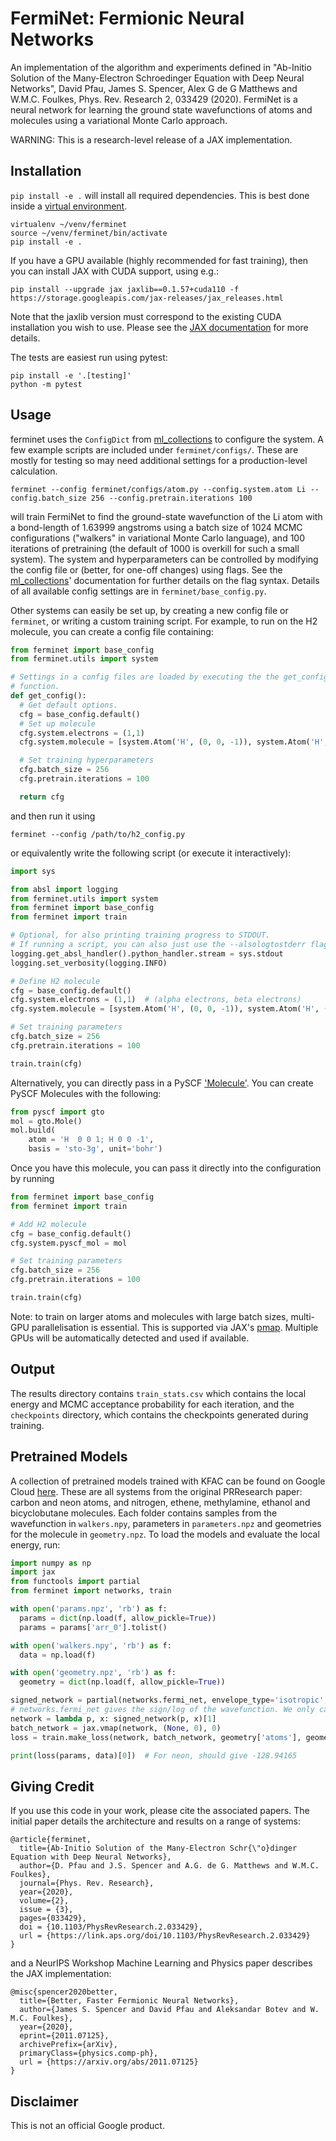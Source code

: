# FermiNet: Fermionic Neural Networks

An implementation of the algorithm and experiments defined in "Ab-Initio
Solution of the Many-Electron Schroedinger Equation with Deep Neural Networks",
David Pfau, James S. Spencer, Alex G de G Matthews and W.M.C. Foulkes, Phys.
Rev. Research 2, 033429 (2020). FermiNet is a neural network for learning the
ground state wavefunctions of atoms and molecules using a variational Monte
Carlo approach.

WARNING: This is a research-level release of a JAX implementation.

## Installation

`pip install -e .` will install all required dependencies. This is best done
inside a [virtual environment](https://docs.python-guide.org/dev/virtualenvs/).

```shell
virtualenv ~/venv/ferminet
source ~/venv/ferminet/bin/activate
pip install -e .
```

If you have a GPU available (highly recommended for fast training), then you can
install JAX with CUDA support, using e.g.:

```shell
pip install --upgrade jax jaxlib==0.1.57+cuda110 -f
https://storage.googleapis.com/jax-releases/jax_releases.html
```

Note that the jaxlib version must correspond to the existing CUDA installation
you wish to use. Please see the
[JAX documentation](https://github.com/google/jax#installation) for more
details.

The tests are easiest run using pytest:

```shell
pip install -e '.[testing]'
python -m pytest
```

## Usage

ferminet uses the `ConfigDict` from
[ml_collections](https://github.com/google/ml_collections) to configure the
system. A few example scripts are included under `ferminet/configs/`. These are
mostly for testing so may need additional settings for a production-level
calculation.

```shell
ferminet --config ferminet/configs/atom.py --config.system.atom Li --config.batch_size 256 --config.pretrain.iterations 100
```

will train FermiNet to find the ground-state wavefunction of the Li atom with a
bond-length of 1.63999 angstroms using a batch size of 1024 MCMC configurations
("walkers" in variational Monte Carlo language), and 100 iterations of
pretraining (the default of 1000 is overkill for such a small system). The
system and hyperparameters can be controlled by modifying the config file or
(better, for one-off changes) using flags. See the
[ml_collections](https://github.com/google/ml_collections)' documentation for
further details on the flag syntax. Details of all available config settings are
in `ferminet/base_config.py`.

Other systems can easily be set up, by creating a new config file or `ferminet`,
or writing a custom training script. For example, to run on the H2 molecule, you
can create a config file containing:

```python
from ferminet import base_config
from ferminet.utils import system

# Settings in a config files are loaded by executing the the get_config
# function.
def get_config():
  # Get default options.
  cfg = base_config.default()
  # Set up molecule
  cfg.system.electrons = (1,1)
  cfg.system.molecule = [system.Atom('H', (0, 0, -1)), system.Atom('H', (0, 0, 1))]

  # Set training hyperparameters
  cfg.batch_size = 256
  cfg.pretrain.iterations = 100

  return cfg
```

and then run it using

```
ferminet --config /path/to/h2_config.py
```

or equivalently write the following script (or execute it interactively):

```python
import sys

from absl import logging
from ferminet.utils import system
from ferminet import base_config
from ferminet import train

# Optional, for also printing training progress to STDOUT.
# If running a script, you can also just use the --alsologtostderr flag.
logging.get_absl_handler().python_handler.stream = sys.stdout
logging.set_verbosity(logging.INFO)

# Define H2 molecule
cfg = base_config.default()
cfg.system.electrons = (1,1)  # (alpha electrons, beta electrons)
cfg.system.molecule = [system.Atom('H', (0, 0, -1)), system.Atom('H', (0, 0, 1))]

# Set training parameters
cfg.batch_size = 256
cfg.pretrain.iterations = 100

train.train(cfg)
```

Alternatively, you can directly pass in a PySCF ['Molecule'](http://pyscf.org).
You can create PySCF Molecules with the following:

```python
from pyscf import gto
mol = gto.Mole()
mol.build(
    atom = 'H  0 0 1; H 0 0 -1',
    basis = 'sto-3g', unit='bohr')
```

Once you have this molecule, you can pass it directly into the configuration by
running

```python
from ferminet import base_config
from ferminet import train

# Add H2 molecule
cfg = base_config.default()
cfg.system.pyscf_mol = mol

# Set training parameters
cfg.batch_size = 256
cfg.pretrain.iterations = 100

train.train(cfg)
```

Note: to train on larger atoms and molecules with large batch sizes, multi-GPU
parallelisation is essential. This is supported via JAX's
[pmap](https://jax.readthedocs.io/en/latest/jax.html#parallelization-pmap).
Multiple GPUs will be automatically detected and used if available.

## Output

The results directory contains `train_stats.csv` which contains the local energy
and MCMC acceptance probability for each iteration, and the `checkpoints`
directory, which contains the checkpoints generated during training.

## Pretrained Models

A collection of pretrained models trained with KFAC can be found on Google Cloud
[here](https://console.cloud.google.com/storage/browser/dm-ferminet/models).
These are all systems from the original PRResearch paper: carbon and neon atoms,
and nitrogen, ethene, methylamine, ethanol and bicyclobutane molecules. Each
folder contains samples from the wavefunction in `walkers.npy`, parameters in
`parameters.npz` and geometries for the molecule in `geometry.npz`. To load the
models and evaluate the local energy, run:

```python
import numpy as np
import jax
from functools import partial
from ferminet import networks, train

with open('params.npz', 'rb') as f:
  params = dict(np.load(f, allow_pickle=True))
  params = params['arr_0'].tolist()

with open('walkers.npy', 'rb') as f:
  data = np.load(f)

with open('geometry.npz', 'rb') as f:
  geometry = dict(np.load(f, allow_pickle=True))

signed_network = partial(networks.fermi_net, envelope_type='isotropic', full_det=False, **geometry)
# networks.fermi_net gives the sign/log of the wavefunction. We only care about the latter.
network = lambda p, x: signed_network(p, x)[1]
batch_network = jax.vmap(network, (None, 0), 0)
loss = train.make_loss(network, batch_network, geometry['atoms'], geometry['charges'], clip_local_energy=5.0)

print(loss(params, data)[0])  # For neon, should give -128.94165
```

## Giving Credit

If you use this code in your work, please cite the associated papers. The
initial paper details the architecture and results on a range of systems:

```
@article{ferminet,
  title={Ab-Initio Solution of the Many-Electron Schr{\"o}dinger Equation with Deep Neural Networks},
  author={D. Pfau and J.S. Spencer and A.G. de G. Matthews and W.M.C. Foulkes},
  journal={Phys. Rev. Research},
  year={2020},
  volume={2},
  issue = {3},
  pages={033429},
  doi = {10.1103/PhysRevResearch.2.033429},
  url = {https://link.aps.org/doi/10.1103/PhysRevResearch.2.033429}
}
```

and a NeurIPS Workshop Machine Learning and Physics paper describes the JAX
implementation:

```
@misc{spencer2020better,
  title={Better, Faster Fermionic Neural Networks},
  author={James S. Spencer and David Pfau and Aleksandar Botev and W. M.C. Foulkes},
  year={2020},
  eprint={2011.07125},
  archivePrefix={arXiv},
  primaryClass={physics.comp-ph},
  url = {https://arxiv.org/abs/2011.07125}
}
```

## Disclaimer

This is not an official Google product.

